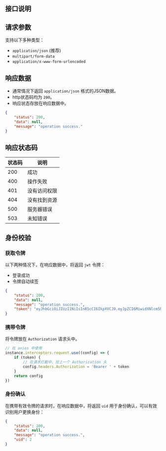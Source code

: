## 接口说明

## 请求参数

支持以下多种类型：

- `application/json` (推荐)
- `multipart/form-data`
- `application/x-www-form-urlencoded`


## 响应数据

- 通常情况下返回 `application/json` 格式的JSON数据。
- http状态码均为 `200`。
- 响应状态存放在响应数据中。

```json
{
    "status": 200,
    "data": null,
    "message": "operation success."
}
```

## 响应状态码

| 状态码 |说明 |
| --- |--- |
| 200 |成功 |
| 400 |操作失败 |
| 401 |没有访问权限 |
| 404 |没有找到资源 |
| 500 |服务器错误 |
| 503 |未知错误 |


## 身份校验

### 获取令牌

以下两种情况下，在响应数据中，将返回 `jwt` 令牌：

- 登录成功
- 令牌自动续签

```json
{
    "status": 200,
    "data": null,
    "message": "operation success.",
    "token": "eyJhbGciOiJIUzI1NiIsInR5cCI6IkpXVCJ9.eyJpZCI6MiwidXNlcm5hbWUiOiJhZG1pbiIsIm5pY2tuYW1lIjoiYnJhbmRvbiIsInJvbGUiOjEsImlhdCI6MTYxODY3MjE2OSwiZXhwIjoxNjE4ODQ0OTY5fQ.jneAOp8sQUjetp74VpVjyIC0KTeDkhpZng2GeRX1Uew"
}
```

### 携带令牌

将令牌放在 `Authorization` 请求头中。

```js
// 在 axios 中使用
instance.interceptors.request.use((config) => {
    if (token) {
    	// 在请求拦截中，加上一个 Authorization 头
        config.headers.Authorization = 'Bearer ' + token
    }
    return config
})
```


### 身份确认

在携带有效令牌的请求时，在响应数据中，将返回 `uid` 用于身份确认，可以有效识别用户更换身份：

```json
{
    "status": 200,
    "data": null,
    "message": "operation success.",
    "uid": 2
}
```
